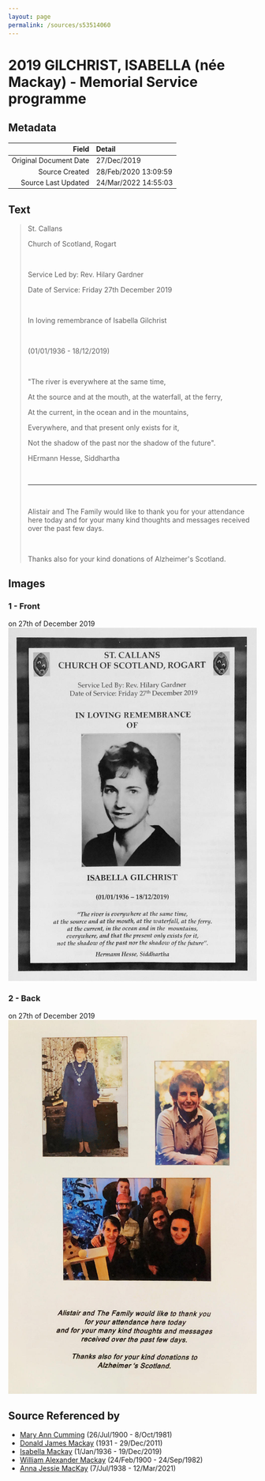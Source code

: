 ```yaml
---
layout: page
permalink: /sources/s53514060
---
```


# 2019 GILCHRIST, ISABELLA (née Mackay) - Memorial Service programme

## Metadata

Field | Detail
---:|:---
Original Document Date | 27/Dec/2019
Source Created | 28/Feb/2020 13:09:59
Source Last Updated | 24/Mar/2022 14:55:03

## Text

> St. Callans
>
> Church of Scotland, Rogart
>
> <br/>
>
> Service Led by: Rev. Hilary Gardner
>
> Date of Service: Friday 27th December 2019
>
> <br/>
>
> In loving remembrance of Isabella Gilchrist
>
> <br/>
>
> (01/01/1936 - 18/12/2019)
>
> <br/>
>
> "The river is everywhere at the same time,
>
> At the source and at the mouth, at the waterfall, at the ferry,
>
> At the current, in the ocean and in the mountains,
>
> Everywhere, and that present only exists for it,
>
> Not the shadow of the past nor the shadow of the future".
>
> HErmann Hesse, Siddhartha
>
> <br/>
>
> ---
>
> <br/>
>
> Alistair and The Family would like to thank you for your attendance here today and for your many kind thoughts and messages received over the past few days.
>
> <br/>
>
> Thanks also for your kind donations of Alzheimer's Scotland.
>

## Images

### 1 - Front

on 27th of December 2019
![1 - Front](../media/72163232.jpg)

### 2 - Back

on 27th of December 2019
![2 - Back](../media/19521878.jpg)

## Source Referenced by

* [Mary Ann Cumming](../people/@48241984@-mary-ann-cumming-b1900-7-26-d1981-10-8.md) (26/Jul/1900 - 8/Oct/1981)
* [Donald James Mackay](../people/@43065376@-donald-james-mackay-b1931-d2011-12-29.md) (1931 - 29/Dec/2011)
* [Isabella Mackay](../people/@25303611@-isabella-mackay-b1936-1-1-d2019-12-19.md) (1/Jan/1936 - 19/Dec/2019)
* [William Alexander Mackay](../people/@9383584@-william-alexander-mackay-b1900-2-24-d1982-9-24.md) (24/Feb/1900 - 24/Sep/1982)
* [Anna Jessie MacKay](../people/@41265374@-anna-jessie-mackay-b1938-7-7-d2021-3-12.md) (7/Jul/1938 - 12/Mar/2021)
